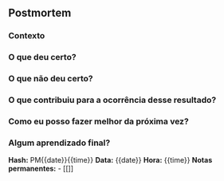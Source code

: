 ## Postmortem

### Contexto

### O que deu certo?

### O que não deu certo?

### O que contribuiu para a ocorrência desse resultado?

### Como eu posso fazer melhor da próxima vez?

### Algum aprendizado final?


**Hash:** PM{{date}}{{time}}
**Data:** {{date}}
**Hora:** {{time}}
**Notas permanentes:** 
	- [[]]